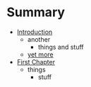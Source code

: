 # Summary

* [Introduction](README.md)
   * another
       * things and stuff
   * [yet more](yet_more.md)
* [First Chapter](chapter1.md)
   * things
       * stuff

